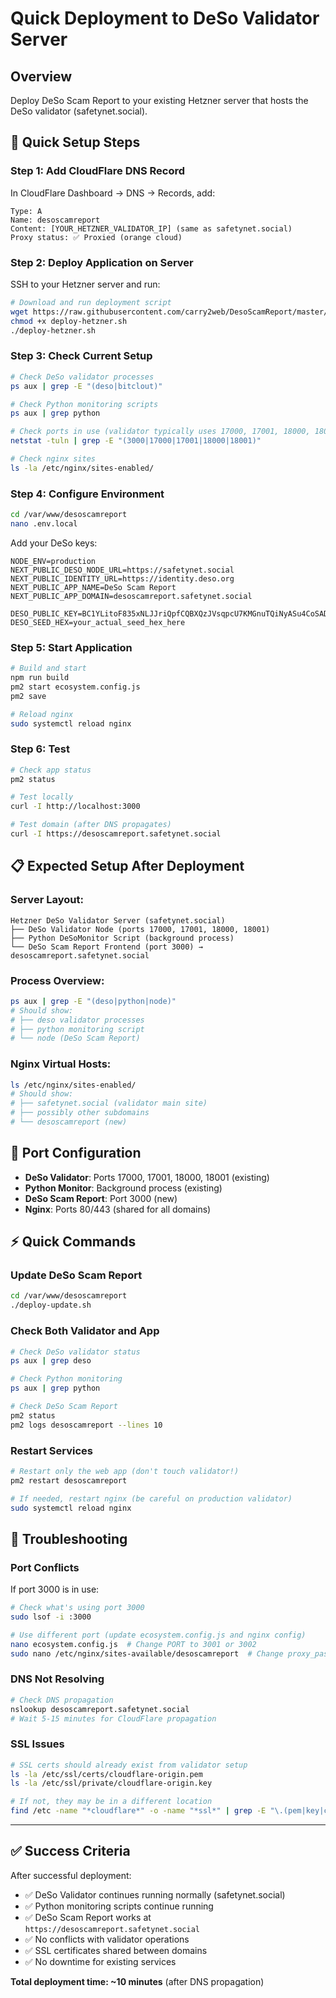 # Quick Deployment to DeSo Validator Server

## Overview
Deploy DeSo Scam Report to your existing Hetzner server that hosts the DeSo validator (safetynet.social).

## 🚀 **Quick Setup Steps**

### Step 1: Add CloudFlare DNS Record
In CloudFlare Dashboard → DNS → Records, add:

```
Type: A
Name: desoscamreport
Content: [YOUR_HETZNER_VALIDATOR_IP] (same as safetynet.social)
Proxy status: ✅ Proxied (orange cloud)
```

### Step 2: Deploy Application on Server
SSH to your Hetzner server and run:

```bash
# Download and run deployment script
wget https://raw.githubusercontent.com/carry2web/DesoScamReport/master/deploy-hetzner.sh
chmod +x deploy-hetzner.sh
./deploy-hetzner.sh
```

### Step 3: Check Current Setup
```bash
# Check DeSo validator processes
ps aux | grep -E "(deso|bitclout)"

# Check Python monitoring scripts
ps aux | grep python

# Check ports in use (validator typically uses 17000, 17001, 18000, 18001)
netstat -tuln | grep -E "(3000|17000|17001|18000|18001)"

# Check nginx sites
ls -la /etc/nginx/sites-enabled/
```

### Step 4: Configure Environment
```bash
cd /var/www/desoscamreport
nano .env.local
```

Add your DeSo keys:
```env
NODE_ENV=production
NEXT_PUBLIC_DESO_NODE_URL=https://safetynet.social
NEXT_PUBLIC_IDENTITY_URL=https://identity.deso.org
NEXT_PUBLIC_APP_NAME=DeSo Scam Report
NEXT_PUBLIC_APP_DOMAIN=desoscamreport.safetynet.social

DESO_PUBLIC_KEY=BC1YLitoF835xNLJJriQpfCQBXQzJVsqpcU7KMGnuTQiNyASu4CoSAD
DESO_SEED_HEX=your_actual_seed_hex_here
```

### Step 5: Start Application
```bash
# Build and start
npm run build
pm2 start ecosystem.config.js
pm2 save

# Reload nginx
sudo systemctl reload nginx
```

### Step 6: Test
```bash
# Check app status
pm2 status

# Test locally
curl -I http://localhost:3000

# Test domain (after DNS propagates)
curl -I https://desoscamreport.safetynet.social
```

## 📋 **Expected Setup After Deployment**

### **Server Layout:**
```
Hetzner DeSo Validator Server (safetynet.social)
├── DeSo Validator Node (ports 17000, 17001, 18000, 18001)
├── Python DeSoMonitor Script (background process)
└── DeSo Scam Report Frontend (port 3000) → desoscamreport.safetynet.social
```

### **Process Overview:**
```bash
ps aux | grep -E "(deso|python|node)"
# Should show:
# ├── deso validator processes
# ├── python monitoring script
# └── node (DeSo Scam Report)
```

### **Nginx Virtual Hosts:**
```bash
ls /etc/nginx/sites-enabled/
# Should show:
# ├── safetynet.social (validator main site)
# ├── possibly other subdomains
# └── desoscamreport (new)
```

## 🔧 **Port Configuration**

- **DeSo Validator**: Ports 17000, 17001, 18000, 18001 (existing)
- **Python Monitor**: Background process (existing)
- **DeSo Scam Report**: Port 3000 (new)
- **Nginx**: Ports 80/443 (shared for all domains)

## ⚡ **Quick Commands**

### Update DeSo Scam Report
```bash
cd /var/www/desoscamreport
./deploy-update.sh
```

### Check Both Validator and App
```bash
# Check DeSo validator status
ps aux | grep deso

# Check Python monitoring
ps aux | grep python

# Check DeSo Scam Report
pm2 status
pm2 logs desoscamreport --lines 10
```

### Restart Services
```bash
# Restart only the web app (don't touch validator!)
pm2 restart desoscamreport

# If needed, restart nginx (be careful on production validator)
sudo systemctl reload nginx
```

## 🚨 **Troubleshooting**

### Port Conflicts
If port 3000 is in use:
```bash
# Check what's using port 3000
sudo lsof -i :3000

# Use different port (update ecosystem.config.js and nginx config)
nano ecosystem.config.js  # Change PORT to 3001 or 3002
sudo nano /etc/nginx/sites-available/desoscamreport  # Change proxy_pass accordingly
```

### DNS Not Resolving
```bash
# Check DNS propagation
nslookup desoscamreport.safetynet.social
# Wait 5-15 minutes for CloudFlare propagation
```

### SSL Issues
```bash
# SSL certs should already exist from validator setup
ls -la /etc/ssl/certs/cloudflare-origin.pem
ls -la /etc/ssl/private/cloudflare-origin.key

# If not, they may be in a different location
find /etc -name "*cloudflare*" -o -name "*ssl*" | grep -E "\.(pem|key|crt)$"
```

---

## ✅ **Success Criteria**

After successful deployment:
- ✅ DeSo Validator continues running normally (safetynet.social)
- ✅ Python monitoring scripts continue running
- ✅ DeSo Scam Report works at `https://desoscamreport.safetynet.social`
- ✅ No conflicts with validator operations
- ✅ SSL certificates shared between domains
- ✅ No downtime for existing services

**Total deployment time: ~10 minutes** (after DNS propagation)
